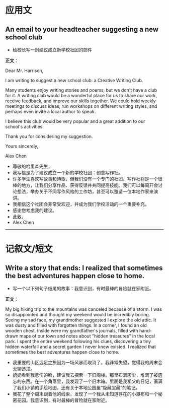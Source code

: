 # 应用文

## An email to your headteacher suggesting a new school club
- 给校长写一封建议成立新学校社团的邮件

**正文**：

Dear Mr. Harrison,

I am writing to suggest a new school club: a Creative Writing Club.

Many students enjoy writing stories and poems, but we don't have a club for it. A writing club would be a wonderful place for us to share our work, receive feedback, and improve our skills together. We could hold weekly meetings to discuss ideas, run workshops on different writing styles, and perhaps even invite a local author to speak.

I believe this club would be very popular and a great addition to our school's activities.

Thank you for considering my suggestion.

Yours sincerely,

Alex Chen

- 尊敬的哈里森先生，
- 我写信是为了建议成立一个新的学校社团：创意写作社。
- 许多学生喜欢写故事和诗歌，但我们没有一个专门的社团。写作社将是一个很棒的地方，让我们分享作品、获得反馈并共同提高技能。我们可以每周开会讨论想法，举办关于不同写作风格的工作坊，甚至可以邀请一位本地作家来演讲。
- 我相信这个社团会非常受欢迎，并成为我们学校活动的一个重要补充。
- 感谢您考虑我的建议。
- 此致，
- Alex Chen

---

# 记叙文/短文

## Write a story that ends: I realized that sometimes the best adventures happen close to home.
- 写一个以下列句子结尾的故事：我意识到，有时最棒的冒险就在家附近。

**正文**：

My big hiking trip to the mountains was canceled because of a storm. I was so disappointed and thought my weekend would be incredibly boring. Seeing my sad face, my grandmother suggested I explore the old attic. It was dusty and filled with forgotten things. In a corner, I found an old wooden chest. Inside were my grandfather's journals, filled with hand-drawn maps of our town and notes about "hidden treasures" in the local park. I spent the entire weekend following his clues, discovering a tiny hidden waterfall and a secret garden I never knew existed. I realized that sometimes the best adventures happen close to home.

- 我重要的山区远足之旅因为一场风暴而取消了。我非常失望，觉得我的周末会无聊透顶。
- 奶奶看到我悲伤的脸，建议我去探索一下旧阁楼。那里布满灰尘，堆满了被遗忘的东西。在一个角落里，我发现了一个旧木箱。里面是我祖父的日记，画满了我们小镇的手绘地图，还有关于本地公园里“隐藏宝藏”的笔记。
- 我花了整个周末跟着他的线索，发现了一个我从未知道存在的小瀑布和一个秘密花园。我意识到，有时最棒的冒险就在家附近。
